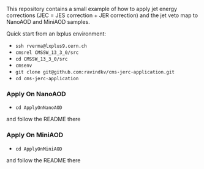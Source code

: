 This repository contains a small example of how to apply jet energy corrections (JEC = JES correction + JER correction) and the jet veto map to NanoAOD and MiniAOD samples.  

Quick start from an lxplus environment:

* `ssh rverma@lxplus9.cern.ch`
* `cmsrel CMSSW_13_3_0/src`
* `cd CMSSW_13_3_0/src`
* `cmsenv`
* `git clone git@github.com:ravindkv/cms-jerc-application.git`
* `cd cms-jerc-application`

### Apply On NanoAOD

* `cd ApplyOnNanoAOD`

and follow the README there

### Apply On MiniAOD
* `cd ApplyOnMiniAOD`

and follow the README there
